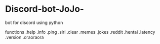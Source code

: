 # Discord-bot-JoJo-
bot for discord using python

functions
.help
.info
.ping
.siri
.clear
.memes
.jokes
.reddit
.hentai
.latency
.version
.oraoraora
